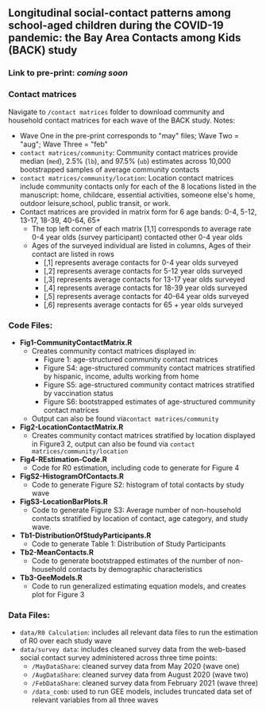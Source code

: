 ## Longitudinal social-contact patterns among school-aged children during the COVID-19 pandemic: the Bay Area Contacts among Kids (BACK) study

### Link to pre-print: *coming soon*

### Contact matrices
Navigate to `/contact matrices` folder to download community and household contact matrices for each wave of the BACK study. 
Notes: 
+ Wave One in the pre-print corresponds to "may" files; Wave Two = "aug"; Wave Three = "feb"
+ `contact matrices/community`: Community contact matrices provide median (`med`), 2.5% (`lb`), and 97.5% (`ub`) estimates across 10,000 bootstrapped samples of average community contacts
+ `contact matrices/community/location`: Location contact matrices include community contacts only for each of the 8 locations listed in the manuscript: home, childcare, essential activities, someone else's home, outdoor leisure,school, public transit, or work. 
+ Contact matrices are provided in matrix form for 6 age bands: 0-4, 5-12, 13-17, 18-39, 40-64, 65+
   + The top left corner of each matrix [1,1] corresponds to average rate 0-4 year olds (survey participant) contacted other 0-4 year olds  
   + Ages of the surveyed individual are listed in columns, Ages of their contact are listed in rows 
      + [,1] represents average contacts for 0-4 year olds surveyed
      + [,2] represents average contacts for 5-12 year olds surveyed
      + [,3] represents average contacts for 13-17 year olds surveyed
      + [,4] represents average contacts for 18-39 year olds surveyed
      + [,5] represents average contacts for 40-64 year olds surveyed
      + [,6] represents average contacts for 65 + year olds surveyed


### Code Files: 
+ **Fig1-CommunityContactMatrix.R**
    + Creates community contact matrices displayed in: 
        + Figure 1: age-structured community contact matrices
        + Figure S4: age-structured community contact matrices stratified by hispanic, income, adults working from home
        + Figure S5: age-structured community contact matrices stratified by vaccination status 
        + Figure S6: bootstrapped estimates of age-structured community contact matrices
    + Output can also be found via`contact matrices/community`
+ **Fig2-LocationContactMatrix.R**
    + Creates community contact matrices stratified by location displayed in Figure3 2, output can also be found via  `contact matrices/community/location`
+ **Fig4-REstimation-Code.R**
    + Code for R0 estimation, including code to generate for Figure 4
+ **FigS2-HistogramOfContacts.R**
    + Code to generate Figure S2: histogram of total contacts by study wave 
+ **FigS3-LocationBarPlots.R**
    + Code to generate Figure S3: Average number of non-household contacts stratified by location of contact, age category, and study wave.
+ **Tb1-DistributionOfStudyParticipants.R**
    + Code to generate Table 1: Distribution of Study Participants
+ **Tb2-MeanContacts.R**
    + Code to generate bootstrapped estimates of the number of non-household contacts by demographic characteristics 
+ **Tb3-GeeModels.R** 
    + Code to run generalized estimating equation models, and creates plot for Figure 3


### Data Files: 
+ `data/R0 Calculation`: includes all relevant data files to run the estimation of R0 over each study wave
+ `data/survey data`: includes cleaned survey data from the web-based social contact survey administered across three time points: 
    + `/MayDataShare`: cleaned survey data from May 2020 (wave one) 
    + `/AugDataShare`: cleaned survey data from August 2020 (wave two) 
    + `/FebDataShare`: cleaned survey data from February 2021 (wave three) 
    + `/data_comb`: used to run GEE models, includes truncated data set of relevant variables from all three waves
